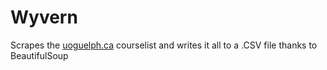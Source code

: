 # Wyvern

Scrapes the [uoguelph.ca](https://uoguelph.ca) courselist and writes it all to a .CSV file thanks to BeautifulSoup
